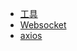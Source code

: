 <!-- _sidebar.md -->
- [工具](tools/utils.md)
- [Websocket](tools/websocket.md)
- [axios](tools/axios.md)